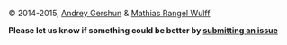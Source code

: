 © 2014-2015, [Andrey Gershun](mailto:agershun@gmail.com) & [Mathias Rangel Wulff](mailto:m@rawu.dk)

**Please let us know if something could be better by [submitting an issue](https://github.com/agershun/alasql/issues/new)**



